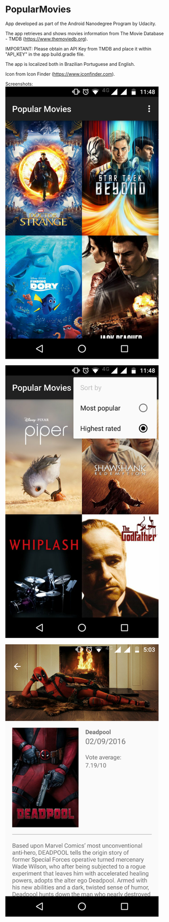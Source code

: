 # PopularMovies

App developed as part of the Android Nanodegree Program by Udacity.

The app retrieves and shows movies information from The Movie Database - TMDB (https://www.themoviedb.org).

IMPORTANT: Please obtain an API Key from TMDB and place it within "API_KEY" in the app build.gradle file.

The app is localized both in Brazilian Portuguese and English.

Icon from Icon Finder (https://www.iconfinder.com).

Screenshots:
<br><img src="/MainScreen.png" width="480">
<br><br><img src="/FilterOptions.png" width="480">
<br><br><img src="/MovieDetails.png" width="480">
